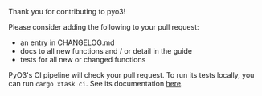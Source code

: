 Thank you for contributing to pyo3!

Please consider adding the following to your pull request:
 - an entry in CHANGELOG.md
 - docs to all new functions and / or detail in the guide
 - tests for all new or changed functions

PyO3's CI pipeline will check your pull request. To run its tests
locally, you can run ```cargo xtask ci```. See its documentation
 [here](https://github.com/PyO3/pyo3/tree/main/xtask#readme).
